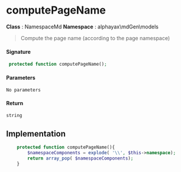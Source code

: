 
# computePageName

**Class** : NamespaceMd
**Namespace**  : alphayax\mdGen\models


> Compute the page name (according to the page namespace)


#### Signature

```php
 protected function computePageName();
```

#### Parameters

    No parameters

#### Return

    string 

## Implementation

```php
    protected function computePageName(){
        $namespaceComponents = explode( '\\', $this->namespace);
        return array_pop( $namespaceComponents);
    }

```
